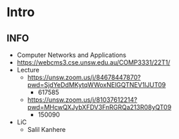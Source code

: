 # Intro

## INFO

+ Computer Networks and Applications
+ https://webcms3.cse.unsw.edu.au/COMP3331/22T1/
+ Lecture
  + https://unsw.zoom.us/j/84678447870?pwd=SjdYeDdMKytqWWoxNElGQTNEV1lJUT09
    + 617585
  + https://unsw.zoom.us/j/81037612214?pwd=MHcwQXJybXFDV3FnRGRQa213R08yQT09
    + 150090
+ LiC
  + Salil Kanhere
